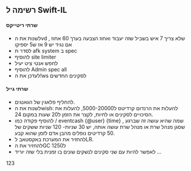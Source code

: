 ## רשימה ל Swift-IL      
#### שרתי ריטייקס
- לשנות את הvd  שלא צריך 7 איש בשביל שזה יעבוד 
ואחוז הצבעה בערך 60 אחוז , אם נגיד יש 9 אז ש5 יספיקו
- לסדר ת afk system ב spec
- להוסיף site limiter
- לחפש אנטי ציט יעיל
- להוסיף Admin spec all 
- לעדכן את ה!ws לסקינים החדשים
#### שרתי גייל
- להחליף פלאגין של הגאנגים.
- לשנות את הwish: להעלות את הרנדום קרדיטס ל5000-20000, להעלות את הסיכויים לסקינים או לחיות, לקצר את הזמן ל20 שעות במקום 24.
- להוסיף פקודה כמו / eventcash {@user} {time} , שמה שהיא עושה זה שברגע שסגן מנהל שרת או מנהל שרת עושה אותה, יש 30 שניות- 120 שניות ששקים של 50 קרדיטים נופלים מהבן אדם לזמן שהוא קבע.
- להחזיר את המערכת באקסטאב לLR.
- להחזיר את הGC ל1250
- לאפשר להיות עם שני סקינים לנשקים שונים בו זמנית בלי שזה יוריד
...


123
